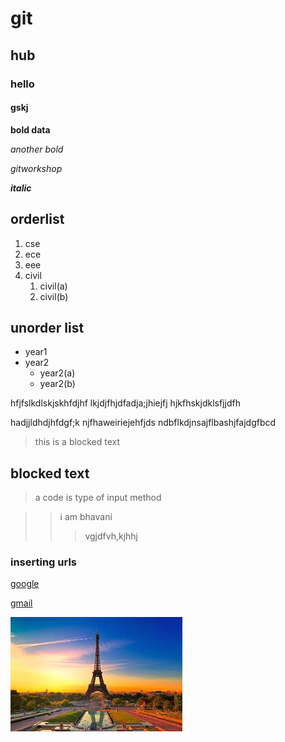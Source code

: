 # git
## hub
### hello
#### gskj

**bold data**

_another bold_

*gitworkshop*

_**italic**_

## orderlist
1. cse
2. ece
3. eee
4. civil
   1. civil(a)
   2. civil(b)
## unorder list
- year1
- year2
   * year2(a)
   * year2(b)
   
hfjfslkdlskjskhfdjhf
lkjdjfhjdfadja;jhiejfj
hjkfhskjdklsfjjdfh

hadjjldhdjhfdgf;k
njfhaweiriejehfjds
ndbflkdjnsajflbashjfajdgfbcd

>this is a blocked text

## blocked text
>a code is type of input method

>>i am bhavani
>>>vgjdfvh,kjhhj

### inserting urls
[google](https://www.google.com/)

[gmail](https://www.gmail.com)

![image](https://raw.githubusercontent.com/BoreddyBhavani/git/main/download.jpg)
